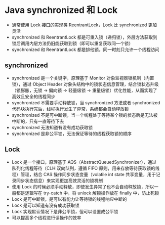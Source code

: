 # Java synchronized 和 Lock
- 通常使用 Lock 接口的实现类 ReentrantLock，Lock 比 synchronized 更加灵活
- synchronized 和 ReentrantLock 都是可重入锁（递归锁），外层方法获取到锁后调用内层方法仍旧能获取到锁（即可以重复获取同一个锁）
- synchronized 和 ReentrantLock 都是排他锁，同一时刻只允许一个线程访问

## synchronized
- synchronized 是一个关键字，原理基于 Monitor 对象监视器锁机制（内置锁），通过 Object Header 对象头结构中的锁状态信息管理，结合锁状态升级（锁膨胀，无锁 -> 偏向锁 -> 轻量级锁 -> 重量级锁）优化性能，从而实现了高效且安全的线程同步
- synchronized 不需要手动释放锁，当 synchronized 方法或者 synchronized 代码块执行完后，线程执行发生了异常，系统都会自动释放锁
- synchronized 不是可中断锁，当一个线程处于等待某个锁的状态后是无法被中断的，只有一直等待下去
- synchronized 无法知道有没有成功获取锁
- synchronized 是非公平锁，无法保证等待的线程获取锁的顺序

## Lock
- Lock 是一个接口，原理基于 AQS（AbstractQueuedSynchronizer），通过队列化线程等待（CLH 双向队列，遵循 FIFO 原则，用来存放等待获取锁的线程）管理，结合 CAS 操作同步状态变量（volatile int state 共享变量，用于记录同步状态信息）来实现更加高效灵活的锁机制
- 使用 Lock 的时候必须手动释放，即使发生异常了也不会自动释放锁，所以一般都是逻辑写在 try-catch 中，将 unlock 解锁操作放在 finally 中，防止死锁
- Lock 是可中断锁，是可以有能力让等待锁的线程响应中断的
- Lock 是可以知道有没有成功获取锁
- Lock 实现默认情况下是非公平锁，但可以设置成公平锁
- 可以提高多个线程进行读操作的效率